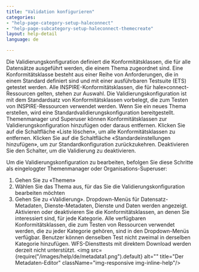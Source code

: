 ```yaml
---
title: "Validation konfigurieren"
categories:
- "help-page-category-setup-haleconnect"
- "help-page-subcategory-setup-haleconnect-themecreate"
layout: help-detail
language: de

---
```


Die Validierungskonfiguration definiert die Konformitätsklassen, die für alle Datensätze ausgeführt werden, die einem Thema zugeordnet sind.
Eine Konformitätsklasse besteht aus einer Reihe von Anforderungen, die in einem Standard definiert sind und mit einer ausführbaren Testsuite (ETS) getestet werden.
Alle INSPIRE-Konformitätsklassen, die für hale»connect-Ressourcen gelten, stehen zur Auswahl. Die Validierungskonfiguration ist mit dem Standardsatz von Konformitätsklassen vorbelegt, die zum Testen von INSPIRE-Ressourcen verwendet werden.
Wenn Sie ein neues Thema erstellen, wird eine Standardvalidierungskonfiguration bereitgestellt. Themenmanager und Superuser können Konformitätsklassen zur Validierungskonfiguration hinzufügen oder daraus entfernen.
Klicken Sie auf die Schaltfläche «Liste löschen», um alle Konformitätsklassen zu entfernen.
Klicken Sie auf die Schaltfläche «Standardeinstellungen hinzufügen», um zur Standardkonfiguration zurückzukehren. Deaktivieren Sie den Schalter, um die Validierung zu deaktivieren.

Um die Validierungskonfiguration zu bearbeiten, befolgen Sie diese Schritte als eingeloggter Themenmanager oder Organisations-Superuser:

1. Gehen Sie zu &laquo;Themen&raquo;
2. Wählen Sie das Thema aus, für das Sie die Validierungskonfiguration bearbeiten möchten
3. Gehen Sie zu &laquo;Validierung&raquo;. Dropdown-Menüs für Datensatz-Metadaten, Dienste-Metadaten, Dienste und Daten werden angezeigt. Aktivieren oder deaktivieren Sie die Konformitätsklassen, an denen Sie interessiert sind, für jede Kategorie. Alle verfügbaren Konformitätsklassen, die zum Testen von Ressourcen verwendet werden, die zu jeder Kategorie gehören, sind in den Dropdown-Menüs verfügbar. Benutzer können denselben Test nicht zweimal in derselben Kategorie hinzufügen. WFS-Diensttests mit direktem Download werden derzeit nicht unterstützt.
<img src={require("/images/help/de/metadata1.png").default} alt="" title="Der Metadaten-Editor" className="img-responsive img-inline-help"/>

